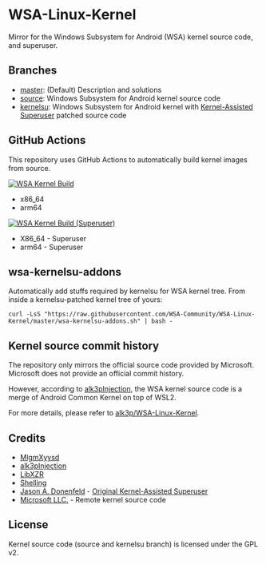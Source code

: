 # WSA-Linux-Kernel
Mirror for the Windows Subsystem for Android (WSA) kernel source code, and superuser.

## Branches
- [master](https://github.com/WSA-Community/WSA-Linux-Kernel/tree/master): (Default) Description and solutions
- [source](https://github.com/WSA-Community/WSA-Linux-Kernel/tree/source): Windows Subsystem for Android kernel source code
- [kernelsu](https://github.com/WSA-Community/WSA-Linux-Kernel/tree/kernelsu): Windows Subsystem for Android kernel with [Kernel-Assisted Superuser](https://github.com/MlgmXyysd/kernel-assisted-superuser) patched source code

## GitHub Actions
This repository uses GitHub Actions to automatically build kernel images from source.

[![WSA Kernel Build](https://github.com/WSA-Community/WSA-Linux-Kernel/actions/workflows/build_source.yml/badge.svg)](https://github.com/WSA-Community/WSA-Linux-Kernel/actions/workflows/build_source.yml)
- x86_64
- arm64

[![WSA Kernel Build (Superuser)](https://github.com/goisneto/WSA-Linux-Kernel/actions/workflows/build_kernelsu.yml/badge.svg)](https://github.com/goisneto/WSA-Linux-Kernel/actions/workflows/build_kernelsu.yml)
- X86_64 - Superuser
- arm64 - Superuser

## wsa-kernelsu-addons
Automatically add stuffs required by kernelsu for WSA kernel tree. From inside a kernelsu-patched kernel tree of yours:
```
curl -LsS "https://raw.githubusercontent.com/WSA-Community/WSA-Linux-Kernel/master/wsa-kernelsu-addons.sh" | bash -
```

## Kernel source commit history
The repository only mirrors the official source code provided by Microsoft. Microsoft does not provide an official commit history.

However, according to [alk3pInjection](https://github.com/alk3p/), the WSA kernel source code is a merge of Android Common Kernel on top of WSL2.

For more details, please refer to [alk3p/WSA-Linux-Kernel](https://github.com/alk3p/WSA-Linux-Kernel).

## Credits
- [MlgmXyysd](https://github.com/MlgmXyysd/)
- [alk3pInjection](https://github.com/alk3p/)
- [LibXZR](https://github.com/libxzr/)
- [Shelling](https://github.com/cjybyjk/)
- [Jason A. Donenfeld](https://github.com/zx2c4/) - [Original Kernel-Assisted Superuser](https://git.zx2c4.com/kernel-assisted-superuser/)
- [Microsoft LLC.](https://thirdpartysource.microsoft.com/) - Remote kernel source code

## License
Kernel source code (source and kernelsu branch) is licensed under the GPL v2.
